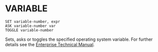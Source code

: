 # VARIABLE

`SET variable-number, expr`  
`ASK variable-number var`  
`TOGGLE variable-number`

Sets, asks or toggles the specified operating system variable. For further details see the [Enterprise Technical Manual](http://enterprise.iko.hu/technical.htm).
